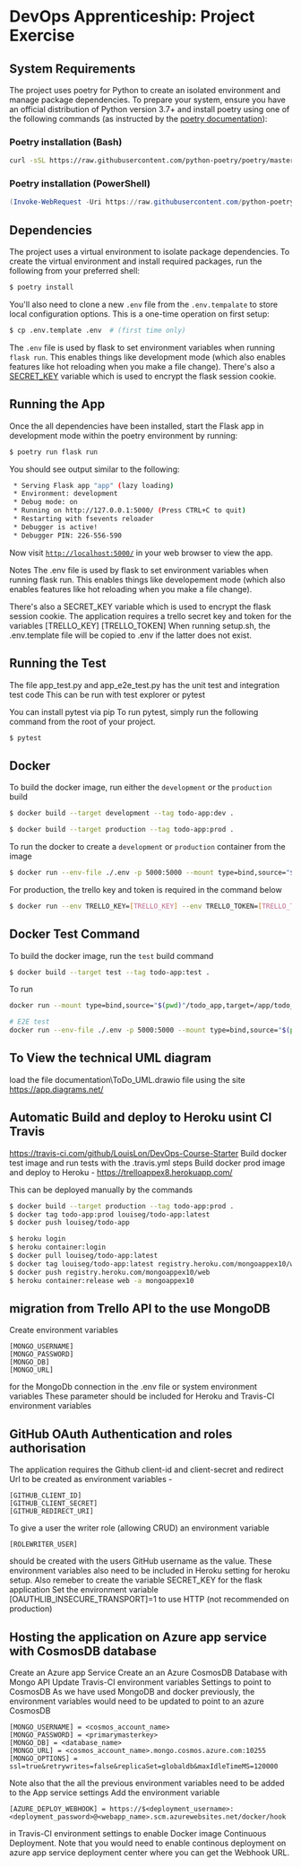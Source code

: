 # DevOps Apprenticeship: Project Exercise

## System Requirements

The project uses poetry for Python to create an isolated environment and manage package dependencies. To prepare your system, ensure you have an official distribution of Python version 3.7+ and install poetry using one of the following commands (as instructed by the [poetry documentation](https://python-poetry.org/docs/#system-requirements)):

### Poetry installation (Bash)

```bash
curl -sSL https://raw.githubusercontent.com/python-poetry/poetry/master/get-poetry.py | python
```

### Poetry installation (PowerShell)

```powershell
(Invoke-WebRequest -Uri https://raw.githubusercontent.com/python-poetry/poetry/master/get-poetry.py -UseBasicParsing).Content | python
```

## Dependencies

The project uses a virtual environment to isolate package dependencies. To create the virtual environment and install required packages, run the following from your preferred shell:

```bash
$ poetry install
```

You'll also need to clone a new `.env` file from the `.env.tempalate` to store local configuration options. This is a one-time operation on first setup:

```bash
$ cp .env.template .env  # (first time only)
```

The `.env` file is used by flask to set environment variables when running `flask run`. This enables things like development mode (which also enables features like hot reloading when you make a file change). There's also a [SECRET_KEY](https://flask.palletsprojects.com/en/1.1.x/config/#SECRET_KEY) variable which is used to encrypt the flask session cookie.

## Running the App

Once the all dependencies have been installed, start the Flask app in development mode within the poetry environment by running:
```bash
$ poetry run flask run
```

You should see output similar to the following:
```bash
 * Serving Flask app "app" (lazy loading)
 * Environment: development
 * Debug mode: on
 * Running on http://127.0.0.1:5000/ (Press CTRL+C to quit)
 * Restarting with fsevents reloader
 * Debugger is active!
 * Debugger PIN: 226-556-590
```
Now visit [`http://localhost:5000/`](http://localhost:5000/) in your web browser to view the app.

Notes
The .env file is used by flask to set environment variables when running flask run. This enables things like developement mode (which also enables features like hot reloading when you make a file change).

There's also a SECRET_KEY variable which is used to encrypt the flask session cookie.
The application requires a trello secret key and token for the variables [TRELLO_KEY] [TRELLO_TOKEN] When running setup.sh, the .env.template file will be copied to .env if the latter does not exist.

## Running the Test
The file app_test.py and app_e2e_test.py has the unit test and integration test code
This can be run with test explorer or pytest

You can install pytest via pip
To run pytest, simply run the following command from the root of your project.
```bash
$ pytest
```
## Docker
To build the docker image, run either the `development` or the `production` build
```bash
$ docker build --target development --tag todo-app:dev .
```
```bash
$ docker build --target production --tag todo-app:prod .
```

To run the docker to create a `development` or `production` container from the image
```bash
$ docker run --env-file ./.env -p 5000:5000 --mount type=bind,source="$(pwd)"/todo_app,target=/app/todo_app todo-app:dev
```
For production, the trello key and token is required in the command below
```bash
$ docker run --env TRELLO_KEY=[TRELLO_KEY] --env TRELLO_TOKEN=[TRELLO_TOKEN] --env TRELLO_BOARD_ID=[TRELLO_BOARD_ID] -d -p 127.0.0.1:5000:5000 todo-app:prod
```
## Docker Test Command
To build the docker image, run the `test` build command
```bash
$ docker build --target test --tag todo-app:test .
```
To run
```bash
docker run --mount type=bind,source="$(pwd)"/todo_app,target=/app/todo_app todo-app:test  todo_app/tests/

# E2E test
docker run --env-file ./.env -p 5000:5000 --mount type=bind,source="$(pwd)"/todo_app,target=/app/todo_app todo-app:test todo_app/tests_e2e/
```
## To View the technical UML diagram
load the file documentation\ToDo_UML.drawio file using the site https://app.diagrams.net/

## Automatic Build and deploy to Heroku usint CI Travis
https://travis-ci.com/github/LouisLon/DevOps-Course-Starter
Build docker test image and run tests with the .travis.yml steps
Build docker prod image and deploy to Heroku - https://trelloappex8.herokuapp.com/

This can be deployed manually by the commands
```bash
$ docker build --target production --tag todo-app:prod .
$ docker tag todo-app:prod louiseg/todo-app:latest
$ docker push louiseg/todo-app

$ heroku login
$ heroku container:login
$ docker pull louiseg/todo-app:latest
$ docker tag louiseg/todo-app:latest registry.heroku.com/mongoappex10/web
$ docker push registry.heroku.com/mongoappex10/web
$ heroku container:release web -a mongoappex10 
```
## migration from Trello API to the use MongoDB
Create environment variables
```
[MONGO_USERNAME]
[MONGO_PASSWORD]
[MONGO_DB]
[MONGO_URL]
```
for the MongoDb connection in the .env file or system environment variables
These parameter should be included for Heroku and Travis-CI environment variables

## GitHub OAuth Authentication and roles authorisation
The application requires the Github client-id and client-secret and redirect Url to be created as environment variables -
```
[GITHUB_CLIENT_ID]
[GITHUB_CLIENT_SECRET]
[GITHUB_REDIRECT_URI]
```
To give a user the writer role (allowing CRUD) an environment variable 
```
[ROLEWRITER_USER]
```
should be created with the users GitHub username as the value.
These environment variables also need to be included in Heroku setting for heroku setup.
Also remeber to create the variable SECRET_KEY for the flask application
Set the environment variable [OAUTHLIB_INSECURE_TRANSPORT]=1 to use HTTP (not recommended on production)

## Hosting the application on Azure app service with CosmosDB database
Create an Azure app Service
Create an an Azure CosmosDB Database with Mongo API
Update Travis-CI environment variables Settings to point to CosmosDB
As we have used MongoDB and docker previously, the environment variables would need to be updated to
point to an azure CosmosDB
```
[MONGO_USERNAME] = <cosmos_account_name>
[MONGO_PASSWORD] = <primarymasterkey>
[MONGO_DB] = <database_name>
[MONGO_URL] = <cosmos_account_name>.mongo.cosmos.azure.com:10255
[MONGO_OPTIONS] = ssl=true&retrywrites=false&replicaSet=globaldb&maxIdleTimeMS=120000
```
Note also that the all the previous environment variables need to be added to the App service settings 
Add the environment variable 
```
[AZURE_DEPLOY_WEBHOOK] = https://$<deployment_username>:<deployment_password>@<webapp_name>.scm.azurewebsites.net/docker/hook
```
in Travis-CI environment settings to enable Docker image Continuous Deployment.
Note that you would need to enable continous deployment on azure app service deployment center where you can get the
Webhook URL.

